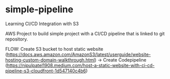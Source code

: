 # simple-pipeline
Learning CI/CD Integration with S3

AWS Project to build simple project with a CI/CD pipeline that is linked to git repository.

FLOW: 
Create S3 bucket to host static website (https://docs.aws.amazon.com/AmazonS3/latest/userguide/website-hosting-custom-domain-walkthrough.html) -> Create Codepipeline (https://nipulpatel1908.medium.com/host-a-static-website-with-ci-cd-pipeline-s3-cloudfront-1d547140c4b6)
